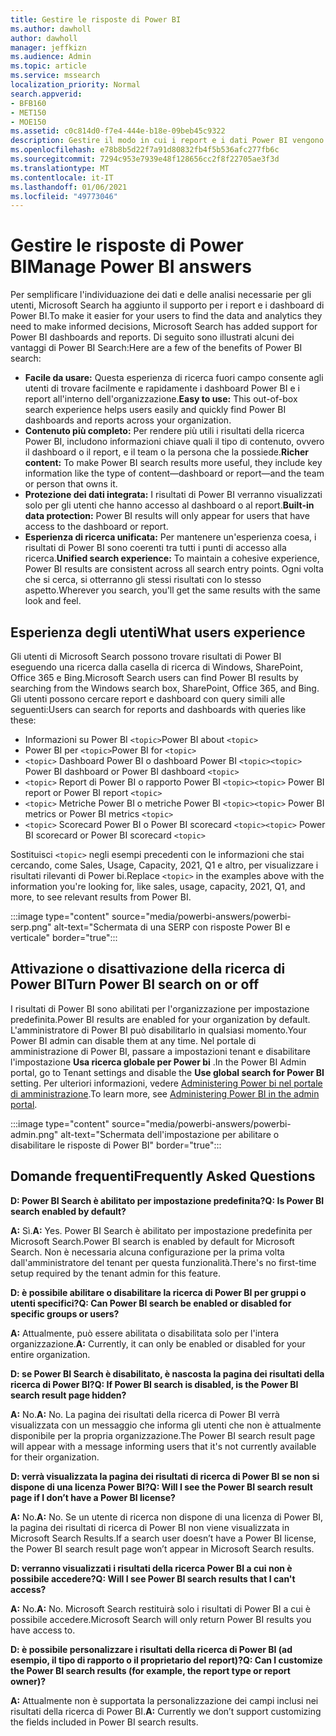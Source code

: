 ```yaml
---
title: Gestire le risposte di Power BI
ms.author: dawholl
author: dawholl
manager: jeffkizn
ms.audience: Admin
ms.topic: article
ms.service: mssearch
localization_priority: Normal
search.appverid:
- BFB160
- MET150
- MOE150
ms.assetid: c0c814d0-f7e4-444e-b18e-09beb45c9322
description: Gestire il modo in cui i report e i dati Power BI vengono visualizzati nei risultati della ricerca
ms.openlocfilehash: e78b8b5d22f7a91d80832fb4f5b536afc277fb6c
ms.sourcegitcommit: 7294c953e7939e48f128656cc2f8f22705ae3f3d
ms.translationtype: MT
ms.contentlocale: it-IT
ms.lasthandoff: 01/06/2021
ms.locfileid: "49773046"
---
```

# <a name="manage-power-bi-answers"></a><span data-ttu-id="d260e-103">Gestire le risposte di Power BI</span><span class="sxs-lookup"><span data-stu-id="d260e-103">Manage Power BI answers</span></span>

<span data-ttu-id="d260e-104">Per semplificare l'individuazione dei dati e delle analisi necessarie per gli utenti, Microsoft Search ha aggiunto il supporto per i report e i dashboard di Power BI.</span><span class="sxs-lookup"><span data-stu-id="d260e-104">To make it easier for your users to find the data and analytics they need to make informed decisions, Microsoft Search has added support for Power BI dashboards and reports.</span></span> <span data-ttu-id="d260e-105">Di seguito sono illustrati alcuni dei vantaggi di Power BI Search:</span><span class="sxs-lookup"><span data-stu-id="d260e-105">Here are a few of the benefits of Power BI search:</span></span>

* <span data-ttu-id="d260e-106">**Facile da usare:** Questa esperienza di ricerca fuori campo consente agli utenti di trovare facilmente e rapidamente i dashboard Power BI e i report all'interno dell'organizzazione.</span><span class="sxs-lookup"><span data-stu-id="d260e-106">**Easy to use:** This out-of-box search experience helps users easily and quickly find Power BI dashboards and reports across your organization.</span></span>
* <span data-ttu-id="d260e-107">**Contenuto più completo:** Per rendere più utili i risultati della ricerca Power BI, includono informazioni chiave quali il tipo di contenuto, ovvero il dashboard o il report, e il team o la persona che la possiede.</span><span class="sxs-lookup"><span data-stu-id="d260e-107">**Richer content:** To make Power BI search results more useful, they include key information like the type of content—dashboard or report—and the team or person that owns it.</span></span>
* <span data-ttu-id="d260e-108">**Protezione dei dati integrata:** I risultati di Power BI verranno visualizzati solo per gli utenti che hanno accesso al dashboard o al report.</span><span class="sxs-lookup"><span data-stu-id="d260e-108">**Built-in data protection:** Power BI results will only appear for users that have access to the dashboard or report.</span></span>
* <span data-ttu-id="d260e-109">**Esperienza di ricerca unificata:** Per mantenere un'esperienza coesa, i risultati di Power BI sono coerenti tra tutti i punti di accesso alla ricerca.</span><span class="sxs-lookup"><span data-stu-id="d260e-109">**Unified search experience:** To maintain a cohesive experience, Power BI results are consistent across all search entry points.</span></span> <span data-ttu-id="d260e-110">Ogni volta che si cerca, si otterranno gli stessi risultati con lo stesso aspetto.</span><span class="sxs-lookup"><span data-stu-id="d260e-110">Wherever you search, you'll get the same results with the same look and feel.</span></span>

## <a name="what-users-experience"></a><span data-ttu-id="d260e-111">Esperienza degli utenti</span><span class="sxs-lookup"><span data-stu-id="d260e-111">What users experience</span></span>

<span data-ttu-id="d260e-112">Gli utenti di Microsoft Search possono trovare risultati di Power BI eseguendo una ricerca dalla casella di ricerca di Windows, SharePoint, Office 365 e Bing.</span><span class="sxs-lookup"><span data-stu-id="d260e-112">Microsoft Search users can find Power BI results by searching from the Windows search box, SharePoint, Office 365, and Bing.</span></span> <span data-ttu-id="d260e-113">Gli utenti possono cercare report e dashboard con query simili alle seguenti:</span><span class="sxs-lookup"><span data-stu-id="d260e-113">Users can search for reports and dashboards with queries like these:</span></span>

* <span data-ttu-id="d260e-114">Informazioni su Power BI `<topic>`</span><span class="sxs-lookup"><span data-stu-id="d260e-114">Power BI about `<topic>`</span></span>
* <span data-ttu-id="d260e-115">Power BI per `<topic>`</span><span class="sxs-lookup"><span data-stu-id="d260e-115">Power BI for `<topic>`</span></span>
* <span data-ttu-id="d260e-116">`<topic>` Dashboard Power BI o dashboard Power BI `<topic>`</span><span class="sxs-lookup"><span data-stu-id="d260e-116">`<topic>` Power BI dashboard or Power BI dashboard `<topic>`</span></span>
* <span data-ttu-id="d260e-117">`<topic>` Report di Power BI o rapporto Power BI `<topic>`</span><span class="sxs-lookup"><span data-stu-id="d260e-117">`<topic>` Power BI report or Power BI report `<topic>`</span></span>
* <span data-ttu-id="d260e-118">`<topic>` Metriche Power BI o metriche Power BI `<topic>`</span><span class="sxs-lookup"><span data-stu-id="d260e-118">`<topic>` Power BI metrics or Power BI metrics `<topic>`</span></span>
* <span data-ttu-id="d260e-119">`<topic>` Scorecard Power BI o Power BI scorecard `<topic>`</span><span class="sxs-lookup"><span data-stu-id="d260e-119">`<topic>` Power BI scorecard or Power BI scorecard `<topic>`</span></span>

<span data-ttu-id="d260e-120">Sostituisci `<topic>` negli esempi precedenti con le informazioni che stai cercando, come Sales, Usage, Capacity, 2021, Q1 e altro, per visualizzare i risultati rilevanti di Power bi.</span><span class="sxs-lookup"><span data-stu-id="d260e-120">Replace `<topic>` in the examples above with the information you're looking for, like sales, usage, capacity, 2021, Q1, and more, to see relevant results from Power BI.</span></span>

:::image type="content" source="media/powerbi-answers/powerbi-serp.png" alt-text="Schermata di una SERP con risposte Power BI e verticale" border="true":::

## <a name="turn-power-bi-search-on-or-off"></a><span data-ttu-id="d260e-122">Attivazione o disattivazione della ricerca di Power BI</span><span class="sxs-lookup"><span data-stu-id="d260e-122">Turn Power BI search on or off</span></span>

<span data-ttu-id="d260e-123">I risultati di Power BI sono abilitati per l'organizzazione per impostazione predefinita.</span><span class="sxs-lookup"><span data-stu-id="d260e-123">Power BI results are enabled for your organization by default.</span></span> <span data-ttu-id="d260e-124">L'amministratore di Power BI può disabilitarlo in qualsiasi momento.</span><span class="sxs-lookup"><span data-stu-id="d260e-124">Your Power BI admin can disable them at any time.</span></span> <span data-ttu-id="d260e-125">Nel portale di amministrazione di Power BI, passare a impostazioni tenant e disabilitare l'impostazione **Usa ricerca globale per Power bi** .</span><span class="sxs-lookup"><span data-stu-id="d260e-125">In the Power BI Admin portal, go to Tenant settings and disable the **Use global search for Power BI** setting.</span></span> <span data-ttu-id="d260e-126">Per ulteriori informazioni, vedere [Administering Power bi nel portale di amministrazione](https://docs.microsoft.com/power-bi/admin/service-admin-portal#use-global-search-for-power-bi-preview).</span><span class="sxs-lookup"><span data-stu-id="d260e-126">To learn more, see [Administering Power BI in the admin portal](https://docs.microsoft.com/power-bi/admin/service-admin-portal#use-global-search-for-power-bi-preview).</span></span>

:::image type="content" source="media/powerbi-answers/powerbi-admin.png" alt-text="Schermata dell'impostazione per abilitare o disabilitare le risposte di Power BI" border="true":::

## <a name="frequently-asked-questions"></a><span data-ttu-id="d260e-128">Domande frequenti</span><span class="sxs-lookup"><span data-stu-id="d260e-128">Frequently Asked Questions</span></span>

<span data-ttu-id="d260e-129">**D: Power BI Search è abilitato per impostazione predefinita?**</span><span class="sxs-lookup"><span data-stu-id="d260e-129">**Q: Is Power BI search enabled by default?**</span></span>

<span data-ttu-id="d260e-130">**A:** Sì.</span><span class="sxs-lookup"><span data-stu-id="d260e-130">**A:** Yes.</span></span> <span data-ttu-id="d260e-131">Power BI Search è abilitato per impostazione predefinita per Microsoft Search.</span><span class="sxs-lookup"><span data-stu-id="d260e-131">Power BI search is enabled by default for Microsoft Search.</span></span> <span data-ttu-id="d260e-132">Non è necessaria alcuna configurazione per la prima volta dall'amministratore del tenant per questa funzionalità.</span><span class="sxs-lookup"><span data-stu-id="d260e-132">There's no first-time setup required by the tenant admin for this feature.</span></span>

<span data-ttu-id="d260e-133">**D: è possibile abilitare o disabilitare la ricerca di Power BI per gruppi o utenti specifici?**</span><span class="sxs-lookup"><span data-stu-id="d260e-133">**Q: Can Power BI search be enabled or disabled for specific groups or users?**</span></span>

<span data-ttu-id="d260e-134">**A:** Attualmente, può essere abilitata o disabilitata solo per l'intera organizzazione.</span><span class="sxs-lookup"><span data-stu-id="d260e-134">**A:** Currently, it can only be enabled or disabled for your entire organization.</span></span>

<span data-ttu-id="d260e-135">**D: se Power BI Search è disabilitato, è nascosta la pagina dei risultati della ricerca di Power BI?**</span><span class="sxs-lookup"><span data-stu-id="d260e-135">**Q: If Power BI search is disabled, is the Power BI search result page hidden?**</span></span>

<span data-ttu-id="d260e-136">**A:** No.</span><span class="sxs-lookup"><span data-stu-id="d260e-136">**A:** No.</span></span> <span data-ttu-id="d260e-137">La pagina dei risultati della ricerca di Power BI verrà visualizzata con un messaggio che informa gli utenti che non è attualmente disponibile per la propria organizzazione.</span><span class="sxs-lookup"><span data-stu-id="d260e-137">The Power BI search result page will appear with a message informing users that it's not currently available for their organization.</span></span>

<span data-ttu-id="d260e-138">**D: verrà visualizzata la pagina dei risultati di ricerca di Power BI se non si dispone di una licenza Power BI?**</span><span class="sxs-lookup"><span data-stu-id="d260e-138">**Q: Will I see the Power BI search result page if I don’t have a Power BI license?**</span></span>

<span data-ttu-id="d260e-139">**A:** No.</span><span class="sxs-lookup"><span data-stu-id="d260e-139">**A:** No.</span></span> <span data-ttu-id="d260e-140">Se un utente di ricerca non dispone di una licenza di Power BI, la pagina dei risultati di ricerca di Power BI non viene visualizzata in Microsoft Search Results.</span><span class="sxs-lookup"><span data-stu-id="d260e-140">If a search user doesn’t have a Power BI license, the Power BI search result page won’t appear in Microsoft Search results.</span></span>

<span data-ttu-id="d260e-141">**D: verranno visualizzati i risultati della ricerca Power BI a cui non è possibile accedere?**</span><span class="sxs-lookup"><span data-stu-id="d260e-141">**Q: Will I see Power BI search results that I can't access?**</span></span>

<span data-ttu-id="d260e-142">**A:** No.</span><span class="sxs-lookup"><span data-stu-id="d260e-142">**A:** No.</span></span> <span data-ttu-id="d260e-143">Microsoft Search restituirà solo i risultati di Power BI a cui è possibile accedere.</span><span class="sxs-lookup"><span data-stu-id="d260e-143">Microsoft Search will only return Power BI results you have access to.</span></span>

<span data-ttu-id="d260e-144">**D: è possibile personalizzare i risultati della ricerca di Power BI (ad esempio, il tipo di rapporto o il proprietario del report)?**</span><span class="sxs-lookup"><span data-stu-id="d260e-144">**Q: Can I customize the Power BI search results (for example, the report type or report owner)?**</span></span>

<span data-ttu-id="d260e-145">**A:** Attualmente non è supportata la personalizzazione dei campi inclusi nei risultati della ricerca di Power BI.</span><span class="sxs-lookup"><span data-stu-id="d260e-145">**A:** Currently we don’t support customizing the fields included in Power BI search results.</span></span>
